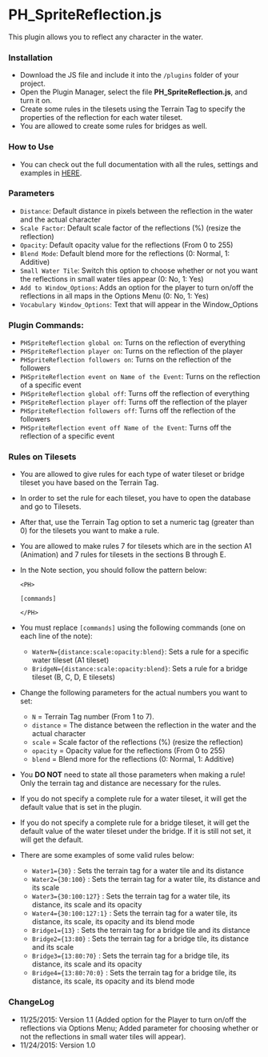 # PH_SpriteReflection.js
This plugin allows you to reflect any character in the water.

### Installation
* Download the JS file and include it into the ```/plugins``` folder of your project.
* Open the Plugin Manager, select the file **PH_SpriteReflection.js**, and turn it on.
* Create some rules in the tilesets using the Terrain Tag to specify the properties of the reflection for each water tileset.
* You are allowed to create some rules for bridges as well.

### How to Use
* You can check out the full documentation with all the rules, settings and examples in [HERE](http://primehover.gufernandes.com.br/ph-sprite-reflection).

### Parameters
* ``Distance``: Default distance in pixels between the reflection in the water and the actual character
* ``Scale Factor``: Default scale factor of the reflections (%) (resize the reflection)
* ``Opacity``: Default opacity value for the reflections (From 0 to 255)
* ``Blend Mode``: Default blend more for the reflections (0: Normal, 1: Additive)
* ``Small Water Tile``: Switch this option to choose whether or not you want the reflections in small water tiles appear (0: No, 1: Yes)
* ``Add to Window_Options``: Adds an option for the player to turn on/off the reflections in all maps in the Options Menu (0: No, 1: Yes)
* ``Vocabulary Window_Options``: Text that will appear in the Window_Options

### Plugin Commands:
* ``PHSpriteReflection global on``: Turns on the reflection of everything
* ``PHSpriteReflection player on``: Turns on the reflection of the player
* ``PHSpriteReflection followers on``: Turns on the reflection of the followers
* ``PHSpriteReflection event on Name of the Event``: Turns on the reflection of a specific event
* ``PHSpriteReflection global off``: Turns off the reflection of everything
* ``PHSpriteReflection player off``: Turns off the reflection of the player
* ``PHSpriteReflection followers off``: Turns off the reflection of the followers
* ``PHSpriteReflection event off Name of the Event``: Turns off the reflection of a specific event

### Rules on Tilesets
* You are allowed to give rules for each type of water tileset or bridge tileset you have based on the Terrain Tag.
* In order to set the rule for each tileset, you have to open the database and go to Tilesets.
* After that, use the Terrain Tag option to set a numeric tag (greater than 0) for the tilesets you want to make a rule.
* You are allowed to make rules 7 for tilesets which are in the section A1 (Animation) and 7 rules for tilesets in the sections B through E.
* In the Note section, you should follow the pattern below:

    ``<PH>``

    ``[commands]``

    ``</PH>``

* You must replace ``[commands]`` using the following commands (one on each line of the note):
    * ``WaterN={distance:scale:opacity:blend}``: Sets a rule for a specific water tileset (A1 tileset)
    * ``BridgeN={distance:scale:opacity:blend}``: Sets a rule for a bridge tileset (B, C, D, E tilesets)
* Change the following parameters for the actual numbers you want to set:
    * ``N`` = Terrain Tag number (From 1 to 7).
    * ``distance`` = The distance between the reflection in the water and the actual character
    * ``scale`` = Scale factor of the reflections (%) (resize the reflection)
    * ``opacity`` = Opacity value for the reflections (From 0 to 255)
    * ``blend`` = Blend more for the reflections (0: Normal, 1: Additive)

* You **DO NOT** need to state all those parameters when making a rule! Only the terrain tag and distance are necessary for the rules.
* If you do not specify a complete rule for a water tileset, it will get the default value that is set in the plugin.
* If you do not specify a complete rule for a bridge tileset, it will get the default value of the water tileset under the bridge. If it is still not set, it will get the default.

* There are some examples of some valid rules below:
    * ``Water1={30}`` : Sets the terrain tag for a water tile and its distance
    * ``Water2={30:100}`` : Sets the terrain tag for a water tile, its distance and its scale
    * ``Water3={30:100:127}`` : Sets the terrain tag for a water tile, its distance, its scale and its opacity
    * ``Water4={30:100:127:1}`` : Sets the terrain tag for a water tile, its distance, its scale, its opacity and its blend mode
    * ``Bridge1={13}`` : Sets the terrain tag for a bridge tile and its distance
    * ``Bridge2={13:80}`` : Sets the terrain tag for a bridge tile, its distance and its scale
    * ``Bridge3={13:80:70}`` : Sets the terrain tag for a bridge tile, its distance, its scale and its opacity
    * ``Bridge4={13:80:70:0}`` : Sets the terrain tag for a bridge tile, its distance, its scale, its opacity and its blend mode

### ChangeLog
* 11/25/2015: Version 1.1 (Added option for the Player to turn on/off the reflections via Options Menu; Added parameter for choosing whether or not the reflections in small water tiles will appear).
* 11/24/2015: Version 1.0
